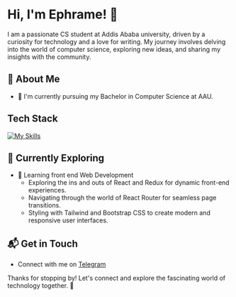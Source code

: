 # Hi, I'm Ephrame! 👋

I am a passionate CS student at Addis Ababa university, driven by a curiosity for technology and a love for writing. My journey involves delving into the world of computer science, exploring new ideas, and sharing my insights with the community.


## 🚀 About Me

- 🔭 I'm currently pursuing my Bachelor in Computer Science at AAU.


## Tech Stack
[![My Skills](https://skillicons.dev/icons?i=js,html,css,bootstrap)](https://skillicons.dev)

## 🌱 Currently Exploring

- 🚀 Learning front end Web Development
  - Exploring the ins and outs of React and Redux for dynamic front-end experiences.
  - Navigating through the world of React Router for seamless page transitions.
  - Styling with Tailwind and Bootstrap CSS to create modern and responsive user interfaces.


## 📬 Get in Touch

- Connect with me on [Telegram]((https://t.me/Ephrame12))


Thanks for stopping by! Let's connect and explore the fascinating world of technology together. 🚀



<!--

Here are some ideas to get you started:

- 🔭 I’m currently working on ...
- 🌱 I’m currently learning ...
- 👯 I’m looking to collaborate on ...
- 🤔 I’m looking for help with ...
- 💬 Ask me about ...
- 📫 How to reach me: ...
- 😄 Pronouns: ...
- ⚡ Fun fact: ...
-->
